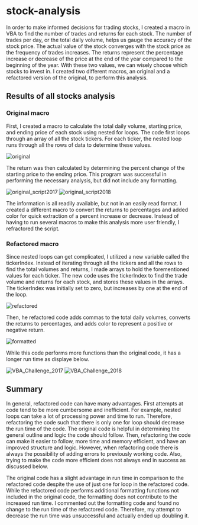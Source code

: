 # stock-analysis

In order to make informed decisions for trading stocks, I created a macro in VBA to find the number of trades and returns for each stock. The number of trades per day, or the total daily volume, helps us gauge the accuracy of the stock price. The actual value of the stock converges with the stock price as the frequency of trades increases. The returns represent the percentage increase or decrease of the price at the end of the year compared to the beginning of the year. With these two values, we can wisely choose which stocks to invest in. I created two different macros, an original and a refactored version of the original, to perform this analysis.

## Results of all stocks analysis
### Original macro
First, I created a macro to calculate the total daily volume, starting price, and ending price of each stock using nested for loops. The code first loops through an array of all the stock tickers. For each ticker, the nested loop runs through all the rows of data to determine these values.

![original](https://user-images.githubusercontent.com/83552696/117517055-a9254000-af4f-11eb-8e45-a380d32a1372.png)

The return was then calculated by determining the percent change of the starting price to the ending price. This program was successful in performing the necessary analysis, but did not include any formatting. 

![original_script2017](https://user-images.githubusercontent.com/83552696/117517502-0d94cf00-af51-11eb-94ab-19989c7cdb68.PNG)
![original_script2018](https://user-images.githubusercontent.com/83552696/117517507-0ec5fc00-af51-11eb-8648-496a8fa67e84.PNG)

The information is all readily available, but not in an easily read format. I created a different macro to convert the returns to percentages and added color for quick extraction of a percent increase or decrease. Instead of having to run several macros to make this analysis more user friendly, I refractored the script.

### Refactored macro
Since nested loops can get complicated, I utilized a new variable called the tickerIndex. Instead of iterating through all the tickers and all the rows to find the total volumes and returns, I made arrays to hold the forementioned values for each ticker. The new code uses the tickerIndex to find the trade volume and returns for each stock, and stores these values in the arrays. The tickerIndex was initially set to zero, but increases by one at the end of the loop.

![refactored](https://user-images.githubusercontent.com/83552696/117555300-e1418700-b012-11eb-900a-a8fb9cc7731d.png)

Then, he refactored code adds commas to the total daily volumes, converts the returns to percentages, and adds color to represent a positive or negative return.

![formatted](https://user-images.githubusercontent.com/83552696/117555782-edc7de80-b016-11eb-8cab-6e15544fe928.PNG)

While this code performs more functions than the original code, it has a longer run time as displaye below.

![VBA_Challenge_2017](https://user-images.githubusercontent.com/83552696/117525311-72165500-af76-11eb-96b8-5bbb5020aae2.PNG)
![VBA_Challenge_2018](https://user-images.githubusercontent.com/83552696/117525314-7478af00-af76-11eb-9136-c829473d3100.PNG)

## Summary
In general, refactored code can have many advantages. First attempts at code tend to be more cumbersome and inefficient. For example, nested loops can take a lot of processing power and time to run. Therefore, refactoring the code such that there is only one for loop should decrease the run time of the code. The original code is helpful in determining the general outline and logic the code should follow. Then, refactoring the code can make it easier to follow, more time and memory efficient, and have an improved structure and logic. However, when refactoring code there is always the possibility of adding errors to previously working code. Also, trying to make the code more efficient does not always end in success as discussed below.

The original code has a slight advantage in run time in comparison to the refactored code despite the use of just one for loop in the refactored code. While the refactored code performs additional formatting functions not included in the original code, the formatting does not contribute to the increased run time. I commented out the formatting code and found no change to the run time of the refactored code. Therefore, my attempt to decrease the run time was unsuccessful and actually ended up doubling it.
